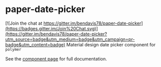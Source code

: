 paper-date-picker
==========

[![Join the chat at https://gitter.im/bendavis78/paper-date-picker](https://badges.gitter.im/Join%20Chat.svg)](https://gitter.im/bendavis78/paper-date-picker?utm_source=badge&utm_medium=badge&utm_campaign=pr-badge&utm_content=badge)
Material design date picker component for `polymer`

See the [component page](http://bendavis78.github.io/paper-date-picker/) for full
documentation.
